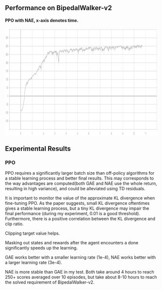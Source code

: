 ## Performance on BipedalWalker-v2

#### PPO with NAE, x-axis denotes time.
<p align="center">
<img src="/results/ppo/time.png" alt="average score in tensorboard" height="350">
</p>

## Experimental Results 

### PPO

PPO requires a significantly larger batch size than off-policy algorithms for a stable learning process and better final results. This may corresponds to the way advantages are computed(both GAE and NAE use the whole return, resulting in high variance), and could be alleviated using TD residuals.

It is important to monitor the value of the approximate KL divergence when fine-tuning PPO. As the paper suggests, small KL divergence oftentimes gives a stable learning process, but a tiny KL divergence may impair the final performance (during my experiment, 0.01 is a good threshold). Furthermore, there is a positive correlation between the KL divergence and clip ratio.

Clipping target value helps.

Masking out states and rewards after the agent encounters a done significantly speeds up the learning.

GAE works better with a smaller learning rate (1e-4), NAE works better with a larger learning rate (3e-4).

NAE is more stable than GAE in my test. Both take around 4 hours to reach 250+ scores averaged over 10 episodes, but take about 8-10 hours to reach the solved requirement of BipedalWalker-v2.